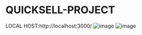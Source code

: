 # QUICKSELL-PROJECT
LOCAL HOST:http://localhost:3000/
![image](https://github.com/muskanniaj/QUICKSELL-PROJECT/assets/76955357/b20d44c4-bfe2-40f0-9587-95d9d8475b13)
![image](https://github.com/muskanniaj/QUICKSELL-PROJECT/assets/76955357/83f4c563-9617-4cec-9c88-78718ac95037)

